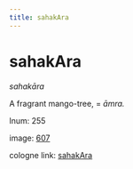 ```yaml
---
title: sahakAra
---
```


# sahakAra

<i>sahakāra</i>  <div n="P" /><bot>A</bot> fragrant mango-tree, = <i>āmra.</i>

lnum: 255

image: [607](https://www.sanskrit-lexicon.uni-koeln.de/scans/csl-apidev/servepdf.php?dict=snp&page=607)

cologne link: [sahakAra](https://sanskrit-lexicon.uni-koeln.de/scans/csl-apidev/getword.php?dict=snp&key=sahakAra)


